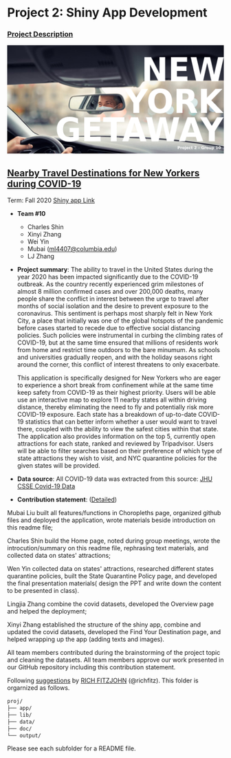# Project 2: Shiny App Development

### [Project Description](doc/project2_desc.md)

![thumbnail](/output/group10.png)

## [Nearby Travel Destinations for New Yorkers during COVID-19](https://mubai.shinyapps.io/covid/)
Term: Fall 2020
[Shiny app Link](https://mubai.shinyapps.io/covid/)

+ **Team #10**
	+ Charles Shin
	+ Xinyi Zhang
	+ Wei Yin
	+ Mubai (ml4407@columbia.edu)
	+ LJ Zhang

+ **Project summary**: The ability to travel in the United States during the year 2020 has been impacted significantly due to the COVID-19 outbreak. As the country recently experienced grim milestones of almost 8 million confirmed cases and over 200,000 deaths, many people share the conflict in interest between the urge to travel after months of social isolation and the desire to prevent exposure to the coronavirus. This sentiment is perhaps most sharply felt in New York City, a place that initially was one of the global hotspots of the pandemic before cases started to recede due to effective social distancing policies. Such policies were instrumental in curbing the climbing rates of COVID-19, but at the same time ensured that millions of residents work from home and restrict time outdoors to the bare minumum. As schools and universities gradually reopen, and with the holiday seasons right around the corner, this conflict of interest threatens to only exacerbate.

	This application is specifically designed for New Yorkers who are eager to experience a short break from confinement while at the same time keep safety from COVID-19 as their highest priority. Users will be able use an interactive map to explore 11 nearby states all within driving distance, thereby eliminating the need to fly and potentially risk more COVID-19 exposure. Each state has a breakdown of up-to-date COVID-19 statistics that can better inform whether a user would want to travel there, coupled with the ability to view the safest cities within that state. The application also provides information on the top 5, currently open attractions for each state, ranked and reviewed by Tripadvisor. Users will be able to filter searches based on their preference of which type of state attractions they wish to visit, and NYC quarantine policies for the given states will be provided.

+ **Data source**: All COVID-19 data was extracted from this source: [JHU CSSE Covid-19 Data](https://github.com/CSSEGISandData/COVID-19)

+ **Contribution statement**: ([Detailed](doc/a_note_on_contributions.md)) 

Mubai Liu built all features/functions in Choropleths page, organized github files and deployed the application, wrote materials beside introduction on this readme file;

Charles Shin build the Home page, noted during group meetings, wrote the introcution/summary on this readme file, rephrasing text materials, and collected data on states' attractions;

Wen Yin collected data on states' attractions, researched different states quarantine policies, built the State Quarantine Policy page, and developed the final presentation materials( design the PPT and write down the content to be presented in class).

Lingjia Zhang combine the covid datasets, developed the Overview page and helped the deployment;

Xinyi Zhang established the structure of the shiny app, combine and updated the covid datasets, developed the Find Your Destination page, and helped wrapping up the app (adding texts and images).

All team members contributed during the brainstorming of the project topic and cleaning the datasets. All team members approve our work presented in our GitHub repository including this contribution statement.

Following [suggestions](http://nicercode.github.io/blog/2013-04-05-projects/) by [RICH FITZJOHN](http://nicercode.github.io/about/#Team) (@richfitz). This folder is orgarnized as follows.

```
proj/
├── app/
├── lib/
├── data/
├── doc/
└── output/
```

Please see each subfolder for a README file.

